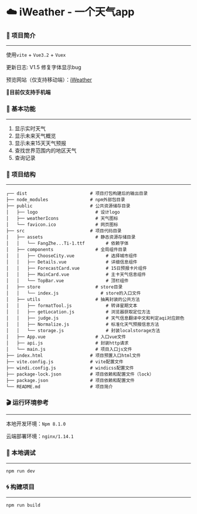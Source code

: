 # :cloud: iWeather - 一个天气app

### :page_with_curl: 项目简介

---

使用`vite` + `Vue3.2` + `Vuex`

更新日志: V1.5 修复字体显示bug

预览网站（仅支持移动端）：[iWeather](https://iweather.xav1er.com/)

:iphone:**目前仅支持手机端**

### :construction: 基本功能

---

1. 显示实时天气
2. 显示未来天气概览
3. 显示未来15天天气预报
4. 查找世界范围内的地区天气
5. 查询记录

### :volcano: 项目结构

---

```
┌── dist                        # 项目打包构建后的输出目录
├── node_modules                # npm外部包目录
├── public                      # 公共资源储存目录
│   ├── logo                      # 设计logo
│   ├── weatherIcons              # 天气图标
│   └── favicon.ico               # 网页图标
├── src                         # 项目代码目录
│   ├── assets                    # 静态资源存储目录
│   │	└── FangZhe...Ti-1.ttf        # 依赖字体
│   ├── components                # 全局组件目录
│   │	├── ChooseCity.vue            # 选择城市组件
│   │	├── Details.vue               # 详细信息组件
│   │	├── ForecastCard.vue          # 15日预报卡片组件
│   │	├── MainCard.vue              # 主卡天气信息组件
│   │	└── TopBar.vue                # 顶栏组件
│   ├── store                     # store目录
│   │   └── index.js                # store的入口文件
│   ├── utils                     # 抽离封装的公共方法
│   │	├── formatTool.js             # 转译星期文本
│   │	├── getLocation.js            # 浏览器获取定位方法
│   │	├── judge.js                  # 天气信息翻译中文和判定aqi对应颜色
│   │	├── Normalize.js              # 标准化天气预报信息方法
│   │	└── storage.js                # 封装localstorage方法
│   ├── App.vue                   # 入口vue文件
│   ├── api.js                    # 封装http请求
│   └── main.js                   # 项目入口js文件
├── index.html                  # 项目预置入口html文件
├── vite.config.js              # vite配置文件
├── windi.config.js             # windicss配置文件
├── package-lock.json           # 项目依赖和配置文件（lock）
├── package.json                # 项目依赖和配置文件
└── README.md                   # 项目简介
```

### :clapper: 运行环境参考

---

本地开发环境：`Npm 8.1.0`

云端部署环境：`nginx/1.14.1`

### :hammer: 本地调试

---

```bash
npm run dev
```

### :cyclone: 构建项目

---

```bash
npm run build
```









